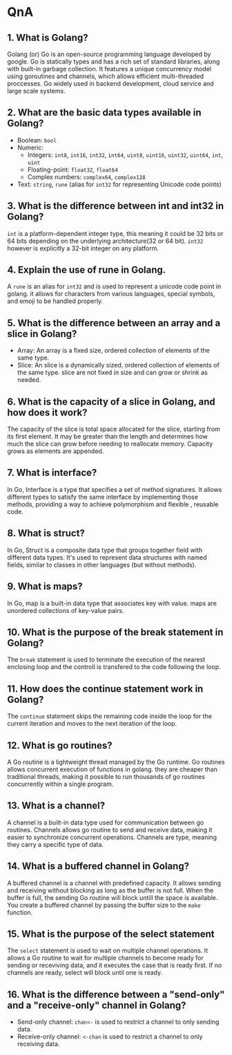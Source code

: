 # QnA

## 1. What is Golang?

Golang (or) Go is an open-source programming language developed by google. Go is statically types and has a rich set of standard libraries, along with built-in garbage collection. It features a unique concurrency model using goroutines and channels, which allows efficient multi-threaded proccesses. Go widely used in backend development, cloud service and large scale systems.

## 2. What are the basic data types available in Golang?

- Boolean: `bool`
- Numeric:
  - Integers: `int8`, `int16`, `int32`, `int64`, `uint8`, `uint16`, `uint32`, `uint64`, `int`, `uint`
  - Floating-point: `float32`, `float64`
  - Complex numbers: `complex64`, `complex128`
- Text: `string`, `rune` (alias for `int32` for representing Unicode code points)

## 3. What is the difference between int and int32 in Golang?

`int` is a platform-dependent integer type, this meaning it could be 32 bits or 64 bits depending on the underlying architecture(32 or 64 bit). `int32` however is explicitly a 32-bit integer on any platform.

## 4. Explain the use of rune in Golang.

A `rune` is an alias for `int32` and is used to represent a unicode code point in golang.
it allows for characters from various languages, special symbols, and emoji to be handled properly.

## 5. What is the difference between an array and a slice in Golang?

- Array: An array is a fixed size, ordered collection of elements of the same type.
- Slice: An slice is a dynamically sized, ordered collection of elements of the same type. slice are not fixed in size and can grow or shrink as needed.

## 6. What is the capacity of a slice in Golang, and how does it work?

The capacity of the slice is total space allocated for the slice, starting from its first element. It may be greater than the length and determines how much the slice can grow before needing to reallocate memory. Capacity grows as elements are appended.

## 7. What is interface?

In Go, Interface is a type that specifies a set of method signatures. It allows different types to satisfy the same interface by implementing those methods, providing a way to achieve polymorphism and flexible , reusable code.

## 8. What is struct?

In Go, Struct is a composite data type that groups together field with different data types. It's used to represent data structures with named fields, similar to classes in other languages (but without methods).

## 9. What is maps?

In Go, map is a built-in data type that associates key with value. maps are unordered collections of key-value pairs.

## 10. What is the purpose of the break statement in Golang?

The `break` statement is used to terminate the execution of the nearest enclosing loop and the controll is transfered to the code following the loop.

## 11. How does the continue statement work in Golang?

The `continue` statement skips the remaining code inside the loop for the current iteration and moves to the next iteration of the loop.

## 12. What is go routines?

A Go routine is a lightweight thread managed by the Go runtime. Go routines allows concurrent execution of functions in golang. they are cheaper than traditional threads, making it possible to run thousands of go routines concurrently within a single program.

## 13. What is a channel?

A channel is a built-in data type used for communication between go routines. Channels allows go routine to send and receive data, making it easier to synchronize concurrent operations. Channels are type, meaning they carry a specific type of data.

## 14. What is a buffered channel in Golang?

A buffered channel is a channel with predefined capacity. It allows sending and receiving without blocking as long as the buffer is not full. When the buffer is full, the sending Go routine will block untill the space is available. You create a buffered channel by passing the buffer size to the `make` function.

## 15. What is the purpose of the select statement

The `select` statement is used to wait on multiple channel operations. It allows a Go routine to wait for multiple channels to become ready for sending or receviving data, and it executes the case that is ready first. If no channels are ready, select will block until one is ready.

## 16. What is the difference between a "send-only" and a "receive-only" channel in Golang?

- Send-only channel: `chan<-` is used to restrict a channel to only sending data.
- Receive-only channel: `<-chan` is used to restrict a channel to only receiving data.

